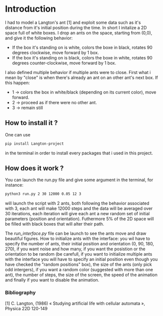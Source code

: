 # Introduction
I had to model a Langton's ant [1] and exploit some data such as it's distance from it's initial position during the time. In short I initalize a 2D space full of white boxes. I drop an ants on the space, starting from (0,0), and give it the following behavior:
- If the box it's standing on is white, colors the boxe in black, rotates 90 degrees clockwise, move forward by 1 box.
- If the box it's standing on is black, colors the boxe in white, rotates 90 degrees counter-clockwise, move forward by 1 box.

I also defined multiple behavior if multiple ants were to close. First what i mean by "close" is when there's already an ant on an other ant's next box. If this happen:
- 1 -> colors the box in white/black (depending on its current color), move forward.
- 2 -> proceed as if there were no other ant.
- 3 -> remain still

## How to install it ?
One can use
```bash
pip install Langton-project
```
in the terminal in order to install every packages that i used in this project.

## How does it work ?
You can launch the run.py file and give some argument in the terminal, for instance:
```bash
python3 run.py 2 30 12000 0.05 12 3
```
will launch the script with 2 ants, both following the behavior associated with 3, each ant will make 12000 steps and the data will be averaged over 30 iterations, each iteration will give each ant a new random set of initial parameters (position and orientation). Futhermore 5% of the 2D space will be filled with black boxes that will alter their path.

The *run_interface.py* file can be launch to see the ants move and draw beautiful figures. How to initialize ants with the interface: you wil have to specify the number of ants, their initial position and orientation (0, 90, 180, 270), if you want noise and how many, if you want the posistion or the orientation to be random (be carefull, if you want to initialize multiple ants with the interface you will have to specify an initial position even though you have checked the "random positions" box), the size of the ants (only pick odd intergers), if you want a random color (suggested with more than one ant), the number of steps, the size of the screen, the speed of the animation and finally if you want to disable the animation.

### Bibliography
[1] C. Langton, (1986) « Studying artificial life with cellular automata », Physica 22D 120-149
